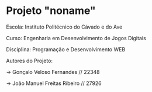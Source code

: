 # Projeto "noname"

Escola: Instituto Politécnico do Cávado e do Ave

Curso: Engenharia em Desenvolvimento de Jogos Digitais

Disciplina: Programação e Desenvolvimento WEB

Autores do Projeto: 

-> Gonçalo Veloso Fernandes // 22348

-> João Manuel Freitas Ribeiro // 27926
